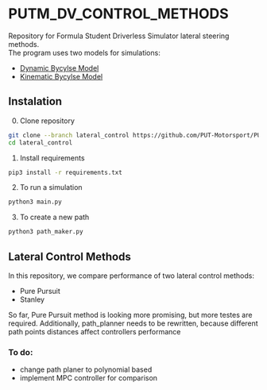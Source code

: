 # PUTM_DV_CONTROL_METHODS
Repository for Formula Student Driverless Simulator lateral steering methods.  
The program uses two models for simulations:
- [Dynamic Bycylse Model](https://thef1clan.com/2020/12/23/vehicle-dynamics-the-dynamic-bicycle-model/)
- [Kinematic Bycylse Model](https://thef1clan.com/2020/09/21/vehicle-dynamics-the-kinematic-bicycle-model/)


## Instalation

0. Clone repository

```bash
git clone --branch lateral_control https://github.com/PUT-Motorsport/PUTM_DV_Steering_2020.git
cd lateral_control
```

1. Install requirements

```bash
pip3 install -r requirements.txt
```

2. To run a simulation

```bash
python3 main.py
```

3. To create a new path
```bash
python3 path_maker.py
```

## Lateral Control Methods
In this repository, we compare performance of two lateral control methods:

- Pure Pursuit
- Stanley


So far, Pure Pursuit method is looking more promising, but more testes are required. Additionally, path_planner needs to be rewritten, because different path points distances affect controllers performance   

### To do:
- change path planer to polynomial based
- implement MPC controller for comparison

